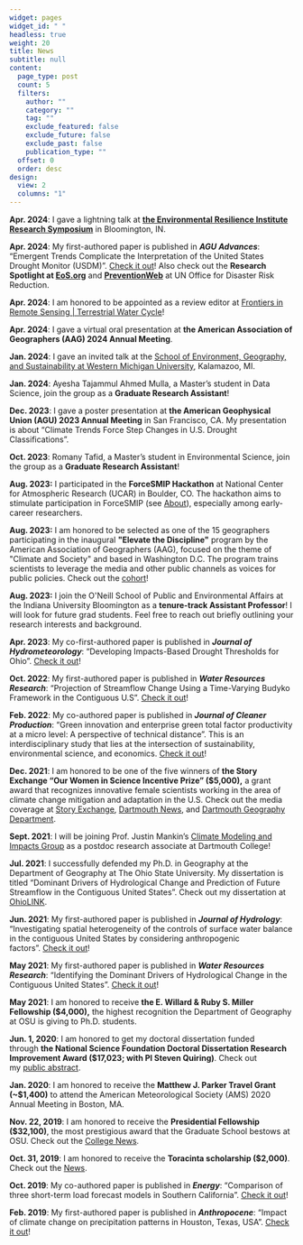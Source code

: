 ```yaml
---
widget: pages
widget_id: " "
headless: true
weight: 20
title: News
subtitle: null
content:
  page_type: post
  count: 5
  filters:
    author: ""
    category: ""
    tag: ""
    exclude_featured: false
    exclude_future: false
    exclude_past: false
    publication_type: ""
  offset: 0
  order: desc
design:
  view: 2
  columns: "1"
---
```

<!--StartFragment-->

**Apr. 2024**: I gave a lightning talk at **[the Environmental Resilience Institute Research Symposium](https://eri.iu.edu/news-and-events/events/2024-research-symposium.html)** in Bloomington, IN. 

**Apr. 2024**: My first-authored paper is published in ***AGU Advances***: “Emergent Trends Complicate the Interpretation of the United States Drought Monitor (USDM)”. [Check it out](https://agupubs.onlinelibrary.wiley.com/doi/full/10.1029/2023AV001070)! Also check out the **Research Spotlight at [EoS.org](https://eos.org/research-spotlights/when-extreme-drought-becomes-commonplace)** and **[PreventionWeb](https://www.preventionweb.net/news/when-extreme-drought-becomes-commonplace)** at UN Office for Disaster Risk Reduction.

**Apr. 2024**: I am honored to be appointed as a review editor at [Frontiers in Remote Sensing | Terrestrial Water Cycle](https://www.frontiersin.org/journals/remote-sensing/sections/terrestrial-water-cycle)! 

**Apr. 2024**: I gave a virtual oral presentation at **the American Association of Geographers (AAG) 2024 Annual Meeting**. 

**Jan. 2024**: I gave an invited talk at the [School of Environment, Geography, and Sustainability at Western Michigan University](https://wmich.edu/environment), Kalamazoo, MI.

**Jan. 2024**: Ayesha Tajammul Ahmed Mulla, a Master’s student in Data Science, join the group as a **Graduate Research Assistant**!

**Dec. 2023**: I gave a poster presentation at **the American Geophysical Union (AGU) 2023 Annual Meeting** in San Francisco, CA. My presentation is about “Climate Trends Force Step Changes in U.S. Drought Classifications”. 

**Oct. 2023**: Romany Tafid, a Master’s student in Environmental Science, join the group as a **Graduate Research Assistant**!

**A﻿ug. 2023:** I participated in the **ForceSMIP Hackathon** at National Center for Atmospheric Research (UCAR) in Boulder, CO. The hackathon aims to stimulate participation in ForceSMIP (see [About](https://sites.google.com/ethz.ch/forcesmip/about?authuser=0)), especially among early-career researchers. 

**A﻿ug. 2023:** I am honored to be selected as one of the 15 geographers participating in the inaugural **"Elevate the Discipline"** program by the American Association of Geographers (AAG), focused on the theme of "Climate and Society" and based in Washington D.C. The program trains scientists to leverage the media and other public channels as voices for public policies. Check out the [cohort](https://www.aag.org/program/2023-climate-change-society-cohort/)!  

**A﻿ug. 2023:** I join the O'Neill School of Public and Environmental Affairs at the Indiana University Bloomington as a **tenure-track Assistant Professor**! I will look for future grad students. Feel free to reach out briefly outlining your research interests and background.

**Apr. 2023**: My co-first-authored paper is published in ***Journal of Hydrometeorology***: “Developing Impacts-Based Drought Thresholds for Ohio”. [Check it out](https://journals.ametsoc.org/view/journals/hydr/aop/JHM-D-22-0054.1/JHM-D-22-0054.1.xml)!

**Oct. 2022**: My first-authored paper is published in ***Water Resources Research***: “Projection of Streamflow Change Using a Time-Varying Budyko Framework in the Contiguous U.S”. [Check it out](https://agupubs.onlinelibrary.wiley.com/doi/10.1029/2022WR033016)!

**Feb. 2022**: My co-authored paper is published in ***Journal of Cleaner Production***: “Green innovation and enterprise green total factor productivity at a micro level: A perspective of technical distance”. This is an interdisciplinary study that lies at the intersection of sustainability, environmental science, and economics. [Check it out](https://www.sciencedirect.com/science/article/pii/S095965262200703X)!

**Dec. 2021**: I am honored to be one of the five winners of **the Story Exchange “Our Women in Science Incentive Prize” ($5,000),** a grant award that recognizes innovative female scientists working in the area of climate change mitigation and adaptation in the U.S. Check out the media coverage at [Story Exchange](https://thestoryexchange.org/announcing-winners-women-in-science-incentive-prize/), [Dartmouth News](https://home.dartmouth.edu/news/2022/01/geography-researcher-wins-prize-work-water-resources), and [Dartmouth Geography Department](https://geography.dartmouth.edu/news/2021/12/zhiying-li-winner-women-science-prize).

**Sept. 2021**: I will be joining Prof. Justin Mankin’s [Climate Modeling and Impacts Group](https://jsmankin.github.io/) as a postdoc research associate at Dartmouth College!

**Jul. 2021**: I successfully defended my Ph.D. in Geography at the Department of Geography at The Ohio State University. My dissertation is titled “Dominant Drivers of Hydrological Change and Prediction of Future Streamflow in the Contiguous United States”. Check out my dissertation at [OhioLINK](https://etd.ohiolink.edu/apexprod/rws_olink/r/1501/10?clear=10&p10_accession_num=osu1626262801757856)[](https://twitter.com/OSUGeography/status/1414716017360576519).

**Jun. 2021**: My first-authored paper is published in ***Journal of Hydrology***: “Investigating spatial heterogeneity of the controls of surface water balance in the contiguous United States by considering anthropogenic factors”. [Check it out](https://doi.org/10.1016/j.jhydrol.2021.126621)!

**May 2021**: My first-authored paper is published in ***Water Resources Research***: “Identifying the Dominant Drivers of Hydrological Change in the Contiguous United States”. [Check it out](https://doi.org/10.1029/2021WR029738)!

**May 2021**: I am honored to receive **the E. Willard & Ruby S. Miller Fellowship ($4,000),** the highest recognition the Department of Geography at OSU is giving to Ph.D. students.

**Jun. 1, 2020**: I am honored to get my doctoral dissertation funded through **the National Science Foundation Doctoral Dissertation Research Improvement Award ($17,023; with PI Steven Quiring)**. Check out my [public abstract](https://www.nsf.gov/awardsearch/showAward?AWD_ID=2003248&HistoricalAwards=false).

**Jan. 2020**: I am honored to receive the **Matthew J. Parker Travel Grant (~$1,400)** to attend the American Meteorological Society (AMS) 2020 Annual Meeting in Boston, MA.

**Nov. 22, 2019**: I am honored to receive the **Presidential Fellowship ($32,100)**, the most prestigious award that the Graduate School bestows at OSU. Check out the [College News](https://artsandsciences.osu.edu/news/11-grad-students-named-presidential-fellows).

**Oct. 31, 2019**: I am honored to receive the **Toracinta scholarship ($2,000)**. Check out the [News](https://byrd.osu.edu/2019-toracinta-scholarship-recipient).

**Oct. 2019**: My co-authored paper is published in ***Energy***: “Comparison of three short-term load forecast models in Southern California”. [Check it out](https://www.sciencedirect.com/science/article/abs/pii/S0360544219320535)!

**Feb. 2019**: My first-authored paper is published in ***Anthropocene***: “Impact of climate change on precipitation patterns in Houston, Texas, USA”. [Check it out](https://www.sciencedirect.com/science/article/abs/pii/S2213305419300049)!

<!--EndFragment-->